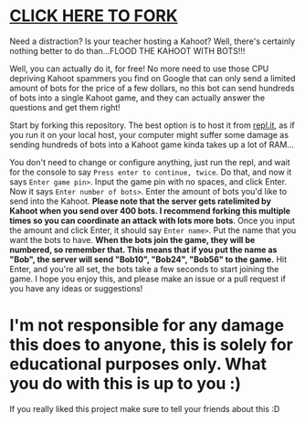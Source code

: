 # [CLICK HERE TO FORK](https://repl.it/github/Jeydin21/Kahoot-Spammer)
Need a distraction? Is your teacher hosting a Kahoot? Well, there's certainly nothing better to do than...FLOOD THE KAHOOT WITH BOTS!!!

Well, you can actually do it, for free! No more need to use those CPU depriving Kahoot spammers you find on Google that can only send a limited amount of bots for the price of a few dollars, no this bot can send hundreds of bots into a single Kahoot game, and they can actually answer the questions and get them right!

Start by forking this repository. The best option is to host it from [repl.it](https://repl.it), as if you run it on your local host, your computer might suffer some damage as sending hundreds of bots into a Kahoot game kinda takes up a lot of RAM...

You don't need to change or configure anything, just run the repl, and wait for the console to say `Press enter to continue, twice`. Do that, and now it says `Enter game pin>`. Input the game pin with no spaces, and click Enter. Now it says `Enter number of bots>`. Enter the amount of bots you'd like to send into the Kahoot. **Please note that the server gets ratelimited by Kahoot when you send over 400 bots. I recommend forking this multiple times so you can coordinate an attack with lots more bots**. Once you input the amount and click Enter, it should say `Enter name>`. Put the name that you want the bots to have. **When the bots join the game, they will be numbered, so remember that. This means that if you put the name as "Bob", the server will send "Bob10", "Bob24", "Bob56" to the game.** Hit Enter, and you're all set, the bots take a few seconds to start joining the game. I hope you enjoy this, and please make an issue or a pull request if you have any ideas or suggestions!

# I'm not responsible for any damage this does to anyone, this is solely for educational purposes only. What you do with this is up to you :)
If you really liked this project make sure to tell your friends about this :D
